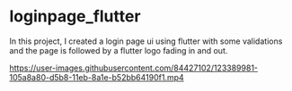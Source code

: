 # loginpage_flutter

In this project, I created a login page ui using flutter with some validations and the page is followed by a flutter logo fading in and out.

https://user-images.githubusercontent.com/84427102/123389981-105a8a80-d5b8-11eb-8a1e-b52bb64190f1.mp4
